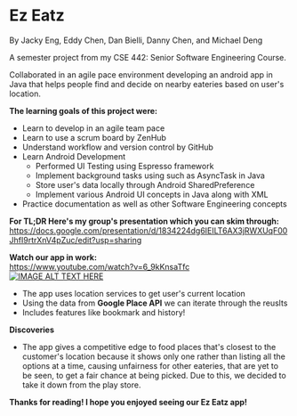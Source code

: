 # Ez Eatz
By Jacky Eng, Eddy Chen, Dan Bielli, Danny Chen, and Michael Deng

A semester project from my CSE 442: Senior Software Engineering Course.

Collaborated in an agile pace environment developing an android app in Java that helps people find and decide on nearby eateries based on user's location.

**The learning goals of this project were:**
* Learn to develop in an agile team pace
* Learn to use a scrum board by ZenHub
* Understand workflow and version control by GitHub
* Learn Android Development
  * Performed UI Testing using Espresso framework
  * Implement background tasks using such as AsyncTask in Java
  * Store user's data locally through Android SharedPreference
  * Implement various Android UI concepts in Java along with XML
* Practice documentation as well as other Software Engineering concepts

**For TL;DR Here's my group's presentation which you can skim through:**
https://docs.google.com/presentation/d/1834224dg6IEILT6AX3jRWXUqF00JhfI9rtrXnV4pZuc/edit?usp=sharing

**Watch our app in work:**  
https://www.youtube.com/watch?v=6_9kKnsaTfc  
[![IMAGE ALT TEXT HERE](https://img.youtube.com/vi/6_9kKnsaTfc/0.jpg)](https://www.youtube.com/watch?v=6_9kKnsaTfc)


* The app uses location services to get user's current location
* Using the data from **Google Place API** we can iterate through the reuslts
* Includes features like bookmark and history!

**Discoveries**
* The app gives a competitive edge to food places that's closest to the customer's location because it shows only one rather than listing all the options at a time, causing unfairness for other eateries, that are yet to be seen, to get a fair chance at being picked. Due to this, we decided to take it down from the play store. 

__Thanks for reading! I hope you enjoyed seeing our Ez Eatz app!__
  
